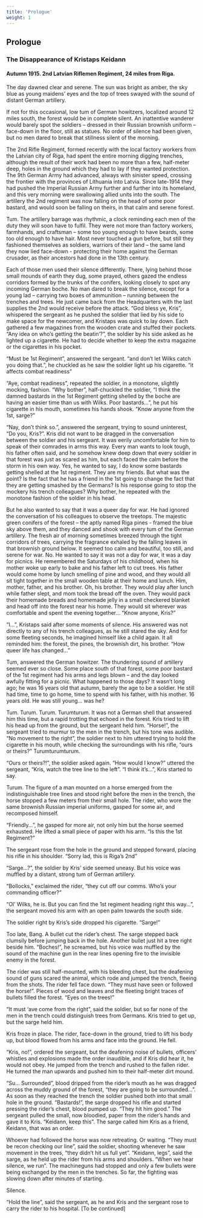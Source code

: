 ```yaml
---
title: 'Prologue'
weight: 1
---
```


## Prologue
### The Disappearance of Kristaps Keidann
#### Autumn 1915. 2nd Latvian Riflemen Regiment, 24 miles from Riga.

The day dawned clear and serene. The sun was bright as amber, the sky blue as young maidens’ eyes and the top of trees swayed with the sound of distant German artillery.

If not for this occasional, low tum of German howitzers, localized around 12 miles south, the forest would be in complete silent. An inattentive wanderer would barely spot the soldiers – dressed in their Russian brownish uniform – face-down in the floor, still as statues. No order of silence had been given, but no men dared to break that stillness silent of the morning.

The 2nd Rifle Regiment, formed recently with the local factory workers from the Latvian city of Riga, had spent the entire morning digging trenches, although the result of their work had been no more than a few, half-meter deep, holes in the ground which they had to lay if they wanted protection. The 9th German Army had advanced, always with sinister speed, crossing the frontier with the provinces of Lithuania into Latvia. Since late-1914 they had pushed the Imperial Russian Army further and further into its homeland, and this very morning were swallowing allied units into the south. The artillery the 2nd regiment was now falling on the head of some poor bastard, and would soon be falling on theirs, in that calm and serene forest.

Tum. The artillery barrage was rhythmic, a clock reminding each men of the duty they will soon have to fulfil. They were not more than factory workers, farmhands, and craftsman – some too young enough to have beards, some too old enough to have hair. Most never touched a gun before, but still they fashioned themselves as soldiers, warriors of their land – the same land they now lied face-down - protecting their home against the German crusader, as their ancestors had done in the 13th century.

Each of those men used their silence differently. There, lying behind those small mounds of earth they dug, some prayed, others gazed the endless corridors formed by the trunks of the conifers, looking closely to spot any incoming German boche. No man dared to break the silence, except for a young lad – carrying two boxes of ammunition – running between the trenches and trees. He just came back from the Headquarters with the last supplies the 2nd would receive before the attack.
“God bless ye, Kris”, whispered the sergeant as he pushed the soldier that lied by his side to make space for the newcomer, and Kristaps was quick to lay down. Each gathered a few magazines from the wooden crate and stuffed their pockets. “Any idea on who’s getting the beatin’?”, the soldier by his side asked as he lighted up a cigarette. He had to decide whether to keep the extra magazine or the cigarettes in his pocket.

“Must be 1st Regiment”, answered the sergeant. “and don’t let Wilks catch you doing that.”, he chuckled as he saw the soldier light up his cigarette. “it affects combat readiness”

“Aye, combat readiness”, repeated the soldier, in a monotone, slightly mocking, fashion. “Why bother”, half-chuckled the soldier, “I think the damned bastards in the 1st Regiment getting shelled by the boche are having an easier time than us with Wilks. Poor bastards…”, he put his cigarette in his mouth, sometimes his hands shook. “Know anyone from the 1st, sarge?”

“Nay, don’t think so.”, answered the sergeant, trying to sound uninterest, “Do you, Kris?”. Kris did not want to be dragged in the conversation between the soldier and his sergeant. It was eerily uncomfortable for him to speak of their comrades in arms this way. Every man wants to look tough, his father often said, and he somehow knew deep down that every soldier in that forest was just as scared as him, but each faced the calm before the storm in his own way.
Yes, he wanted to say, I do know some bastards getting shelled at the 1st regiment. They are my friends. But what was the point? Is the fact that he has a friend in the 1st going to change the fact that they are getting smashed by the Germans? Is his response going to stop the mockery his trench colleagues? Why bother, he repeated with the monotone fashion of the soldier in his head.

But he also wanted to say that it was a queer day for war. He had ignored the conversation of his colleagues to observe the treetops. The majestic green conifers of the forest – the aptly named Riga pines - framed the blue sky above them, and they danced and shook with every tum of the German artillery. The fresh air of morning sometimes breezed through the tight corridors of trees, carrying the fragrance exhaled by the falling leaves in that brownish ground below. It seemed too calm and beautiful, too still, and serene for war. No. He wanted to say it was not a day for war, it was a day for picnics.
He remembered the Saturdays of his childhood, when his mother woke up early to bake and his father left to cut trees. His father would come home by lunch smelling of pine and wood, and they would all sit tight together in the small wooden table at their home and lunch. Him, mother, father, and his brother. Oh, his brother. They would play after lunch while father slept, and mom took the bread off the oven. They would pack their homemade breads and homemade jelly in a small checkered blanket and head off into the forest near his home. They would sit wherever was comfortable and spent the evening together…  “Know anyone, Kris?”

“I…”, Kristaps said after some moments of silence. His answered was not directly to any of his trench colleagues, as he still stared the sky. And for some fleeting seconds, he imagined himself like a child again. It all reminded him: the forest, the pines, the brownish dirt, his brother. “How queer life has changed…”

Tum, answered the German howitzer. The thundering sound of artillery seemed ever so close. Some place south of that forest, some poor bastard of the 1st regiment had his arms and legs blown – and the day looked awfully fitting for a picnic. What happened to those days? It wasn’t long ago; he was 16 years old that autumn, barely the age to be a soldier. He still had time, time to go home, time to spend with his father, with his mother. 16 years old. He was still young… was he?

Tum. Turum. Turum. Turumturum. It was not a German shell that answered him this time, but a rapid trotting that echoed in the forest. Kris tried to lift his head up from the ground, but the sergeant held him. “Horse!”, the sergeant tried to murmur to the men in the trench, but his tone was audible. “No movement to the right”, the soldier next to him uttered trying to hold the cigarette in his mouth, while checking the surroundings with his rifle, “ours or theirs?”
Turumturumturum.

“Ours or theirs?!”, the soldier asked again. “How would I know?” uttered the sergeant, “Kris, watch the tree line to the left”. “I think it’s…”, Kris started to say.

Turum. The figure of a man mounted on a horse emerged from the indistinguishable tree lines and stood right before the men in the trench, the horse stopped a few meters from their small hole. The rider, who wore the same brownish Russian imperial uniforms, gasped for some air, and recomposed himself.

“Friendly…”, he gasped for more air, not only him but the horse seemed exhausted. He lifted a small piece of paper with his arm. “Is this the 1st Regiment?”

The sergeant rose from the hole in the ground and stepped forward, placing his rifle in his shoulder. “Sorry lad, this is Riga’s 2nd”

“Sarge…?”, the soldier by Kris’ side seemed uneasy. But his voice was muffled by a distant, strong tum of German artillery.

“Bollocks,” exclaimed the rider, “they cut off our comms. Who’s your commanding officer?”

“Ol’ Wilks, he is. But you can find the 1st regiment heading right this way…”, the sergeant moved his arm with an open palm towards the south side. 

The soldier right by Kris’s side dropped his cigarette. “Sarge!”

Too late, Bang. A bullet cut the rider’s chest. The sarge stepped back clumsily before jumping back in the hole. Another bullet just hit a tree right beside him. “Boches!”, he screamed, but his voice was muffled by the sound of the machine gun in the rear lines opening fire to the invisible enemy in the forest.

The rider was still half-mounted, with his bleeding chest, but the deafening sound of guns scared the animal, which rode and jumped the trench, fleeing from the shots. The rider fell face down. “They must have seen or followed the horse!”. Pieces of wood and leaves and the fleeting bright traces of bullets filled the forest. “Eyes on the trees!”

“It must ‘ave come from the right”, said the soldier, but so far none of the men in the trench could distinguish trees from Germans. Kris tried to get up, but the sarge held him.

Kris froze in place. The rider, face-down in the ground, tried to lift his body up, but blood flowed from his arms and face into the ground. He fell.

“Kris, no!”, ordered the sergeant, but the deafening noise of bullets, officers' whistles and explosions made the order inaudible, and if Kris did hear it, he would not obey. He jumped from the trench and rushed to the fallen rider. He turned the man upwards and pushed him to their half-meter dirt mound.

“Su… Surrounded”, blood dripped from the rider’s mouth as he was dragged across the muddy ground of the forest, “they are going to be surrounded…”.  As soon as they reached the trench the soldier pushed both into that small hole in the ground.
“Bastards!”, the sarge dropped his rifle and started pressing the rider’s chest, blood pumped up. “They hit him good.” The sergeant pulled the small, now bloodied, paper from the rider’s hands and gave it to Kris. “Keidann, keep this”. The sarge called him Kris as a friend, Keidann, that was an order.

Whoever had followed the horse was now retreating. Or waiting. “They must be recon checking our line”, said the soldier, shooting whenever he saw movement in the trees, “they didn’t hit us full yet”. “Keidann, legs”, said the sarge, as he held up the rider from his arms and shoulders. “When we hear silence, we run”. The machineguns had stopped and only a few bullets were being exchanged by the men in the trenches. So far, the fighting was slowing down after minutes of starting.

Silence.

“Hold the line”, said the sergeant, as he and Kris and the sergeant rose to carry the rider to his hospital.
[To be continued]
